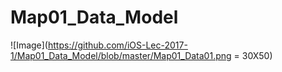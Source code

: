 # Map01_Data_Model
![Image](https://github.com/iOS-Lec-2017-1/Map01_Data_Model/blob/master/Map01_Data01.png = 30X50)
